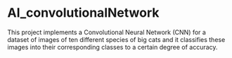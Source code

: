 # AI_convolutionalNetwork


This project implements a Convolutional Neural Network (CNN) for a dataset of images of ten different species of big cats and it classifies these images into their corresponding classes to a certain degree of accuracy. 
